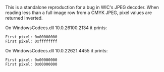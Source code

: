 This is a standalone reproduction for a bug in WIC's JPEG decoder.  When reading less than a full image row from a CMYK JPEG, pixel values are returned inverted.

On WindowsCodecs.dll 10.0.26100.2134 it prints:

```
First pixel: 0x00000000
First pixel: 0xffffffff
```

On WindowsCodecs.dll 10.0.22621.4455 it prints:

```
First pixel: 0x00000000
First pixel: 0x00000000
```
